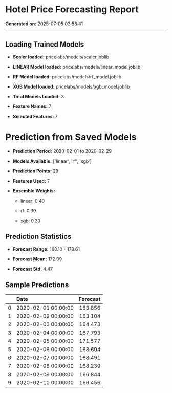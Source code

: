 # Hotel Price Forecasting Report

**Generated on:** 2025-07-05 03:58:41

---

## Loading Trained Models

- **Scaler loaded:** pricelabs/models/scaler.joblib

- **LINEAR Model loaded:** pricelabs/models/linear_model.joblib

- **RF Model loaded:** pricelabs/models/rf_model.joblib

- **XGB Model loaded:** pricelabs/models/xgb_model.joblib

- **Total Models Loaded:** 3

- **Feature Names:** 7

- **Selected Features:** 7

# Prediction from Saved Models

- **Prediction Period:** 2020-02-01 to 2020-02-29

- **Models Available:** ['linear', 'rf', 'xgb']

- **Prediction Points:** 29

- **Features Used:** 7

- **Ensemble Weights:**

  - linear: 0.40

  - rf: 0.30

  - xgb: 0.30

## Prediction Statistics

- **Forecast Range:** 163.10 - 178.61

- **Forecast Mean:** 172.09

- **Forecast Std:** 4.47

## Sample Predictions

|    | Date                |   Forecast |
|---:|:--------------------|-----------:|
|  0 | 2020-02-01 00:00:00 |    163.856 |
|  1 | 2020-02-02 00:00:00 |    163.104 |
|  2 | 2020-02-03 00:00:00 |    164.473 |
|  3 | 2020-02-04 00:00:00 |    167.793 |
|  4 | 2020-02-05 00:00:00 |    171.577 |
|  5 | 2020-02-06 00:00:00 |    168.694 |
|  6 | 2020-02-07 00:00:00 |    168.491 |
|  7 | 2020-02-08 00:00:00 |    168.239 |
|  8 | 2020-02-09 00:00:00 |    166.844 |
|  9 | 2020-02-10 00:00:00 |    166.456 |

